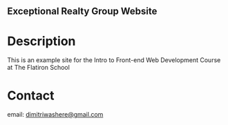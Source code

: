 Exceptional Realty Group Website
---

# Description

This is an example site for the Intro to Front-end Web Development Course at The Flatiron School

# Contact

email: dimitriwashere@gmail.com